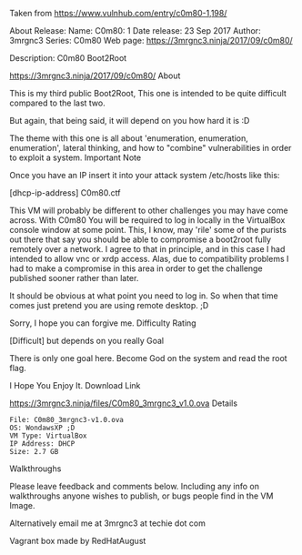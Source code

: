 Taken from https://www.vulnhub.com/entry/c0m80-1,198/ 

About Release:
    Name: C0m80: 1
    Date release: 23 Sep 2017
    Author: 3mrgnc3
    Series: C0m80
    Web page: https://3mrgnc3.ninja/2017/09/c0m80/

Description:
C0m80 Boot2Root

https://3mrgnc3.ninja/2017/09/c0m80/
About

This is my third public Boot2Root, This one is intended to be quite difficult compared to the last two.

But again, that being said, it will depend on you how hard it is :D

The theme with this one is all about 'enumeration, enumeration, enumeration', lateral thinking, and how to "combine" vulnerabilities in order to exploit a system.
Important Note

Once you have an IP insert it into your attack system /etc/hosts like this:

[dhcp-ip-address] C0m80.ctf

This VM will probably be different to other challenges you may have come across. With C0m80 You will be required to log in locally in the VirtualBox console window at some point. This, I know, may 'rile' some of the purists out there that say you should be able to compromise a boot2root fully remotely over a network. I agree to that in principle, and in this case I had intended to allow vnc or xrdp access. Alas, due to compatibility problems I had to make a compromise in this area in order to get the challenge published sooner rather than later.

It should be obvious at what point you need to log in. So when that time comes just pretend you are using remote desktop. ;D

Sorry, I hope you can forgive me.
Difficulty Rating

[Difficult] but depends on you really
Goal

There is only one goal here. Become God on the system and read the root flag.

I Hope You Enjoy It.
Download Link

https://3mrgnc3.ninja/files/C0m80_3mrgnc3_v1.0.ova
Details

    File: C0m80_3mrgnc3-v1.0.ova
    OS: WondawsXP ;D
    VM Type: VirtualBox
    IP Address: DHCP
    Size: 2.7 GB

Walkthroughs

Please leave feedback and comments below. Including any info on walkthroughs anyone wishes to publish, or bugs people find in the VM Image.

Alternatively email me at 3mrgnc3 at techie dot com

Vagrant box made by RedHatAugust
